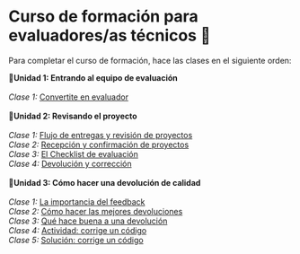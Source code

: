 # Curso de formación para evaluadores/as técnicos :rocket:

Para completar el curso de formación, hace las clases en el siguiente orden:

:small_blue_diamond:**Unidad 1: Entrando al equipo de evaluación**
<br>
<br>
*Clase 1:* <a href="https://github.com/acamica/formacion-evaluadores-tecnicos/blob/master/clases/convertite-en-evaluador.md" target="_blank">Convertite en evaluador</a>
<br>
<br>
:small_blue_diamond:**Unidad 2: Revisando el proyecto**
<br>
<br>
*Clase 1:* [Flujo de entregas y revisión de proyectos][2]
<br>
*Clase 2:* [Recepción y confirmación de proyectos][3]
<br>
*Clase 3:* [El Checklist de evaluación][4]
<br>
*Clase 4:* [Devolución y corrección][4]
<br>
<br>
:small_blue_diamond:**Unidad 3: Cómo hacer una devolución de calidad**
<br>
<br>
*Clase 1:* [La importancia del feedback][6]
<br>
*Clase 2:* [Cómo hacer las mejores devoluciones][7]
<br>
*Clase 3:* [Qué hace buena a una devolución][8]
<br>
*Clase 4:* [Actividad: corrige un código][9]
<br>
*Clase 5:* [Solución: corrige un código][10]


[1]: https://github.com/acamica/formacion-evaluadores-tecnicos/blob/master/clases/convertite-en-evaluador.md
[2]: https://github.com/acamica/formacion-evaluadores-tecnicos/blob/master/clases/flujo-de-entregas.md
[3]: https://github.com/acamica/formacion-evaluadores-tecnicos/blob/master/clases/recepcion-y-confirmacion.md
[4]: https://github.com/acamica/formacion-evaluadores-tecnicos/blob/master/clases/el-checklist-de-evaluacion.md
[5]: https://github.com/acamica/formacion-evaluadores-tecnicos/blob/master/clases/devolucion.md
[6]: https://github.com/acamica/formacion-evaluadores-tecnicos/blob/master/clases/importancia-del-feedback.md
[7]: https://github.com/acamica/formacion-evaluadores-tecnicos/blob/master/clases/como-hacer-las-mejores-devoluciones.md
[8]: https://github.com/acamica/formacion-evaluadores-tecnicos/blob/master/clases/que-hace-buena-a-una-devolucion.md
[9]: https://github.com/acamica/formacion-evaluadores-tecnicos/blob/master/clases/actividad-corregi-un-codigo.md
[10]: https://github.com/acamica/formacion-evaluadores-tecnicos/blob/master/clases/solucion-corregi-un-codigo.md
